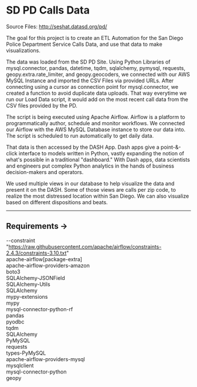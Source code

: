 # SD PD Calls Data

Source Files: http://seshat.datasd.org/pd/

The goal for this project is to create an ETL Automation for the San Diego Police Department Service Calls Data, and use that data to make visualizations.

The data was loaded from the SD PD Site. Using Python Libraries of mysql.connector, pandas, datetime, tqdm, sqlalchemy, pymysql, requests, geopy.extra.rate_limiter, and geopy.geocoders, we connected with our AWS MySQL Instance and imported the CSV Files via provided URLs. After connecting using a cursor as connection point for mysql.connector, we created a function to avoid duplicate data uploads. That way everytime we run our Load Data script, it would add on the most recent call data from the CSV files provided by the PD. 

The script is being executed using Apache Airflow. Airflow is a platform to programmatically author, schedule and monitor workflows. We connected our Airflow with the AWS MySQL Database instance to store our data into. The script is scheduled to run automatically to get daily data. 

That data is then accessed by the DASH App. Dash apps give a point-&-click interface to models written in Python, vastly expanding the notion of what's possible in a traditional "dashboard." With Dash apps, data scientists and engineers put complex Python analytics in the hands of business decision-makers and operators.

We used multiple views in our database to help visualize the data and present it on the DASH. Some of those views are calls per zip code, to realize the most distressed location within San Diego. We can also visualize based on different dispositions and beats. 

---

 ## Requirements ->

--constraint "https://raw.githubusercontent.com/apache/airflow/constraints-2.4.3/constraints-3.10.txt" <br>
apache-airflow[package-extra] <br>
apache-airflow-providers-amazon <br>
boto3 <br>
SQLAlchemy-JSONField <br>
SQLAlchemy-Utils <br>
SQLAlchemy <br>
mypy-extensions <br>
mypy <br>
mysql-connector-python-rf <br>
pandas <br>
pyodbc <br>
tqdm <br>
SQLAlchemy <br>
PyMySQL <br>
requests <br>
types-PyMySQL <br>
apache-airflow-providers-mysql <br>
mysqlclient <br>
mysql-connector-python <br>
geopy <br>

